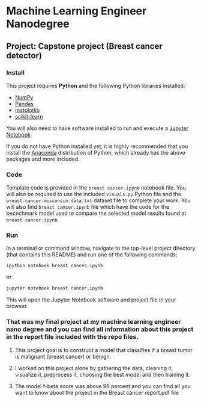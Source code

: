 # Machine Learning Engineer Nanodegree
## Project: Capstone project (Breast cancer detector)

### Install

This project requires **Python** and the following Python libraries installed:

- [NumPy](http://www.numpy.org/)
- [Pandas](http://pandas.pydata.org/)
- [matplotlib](http://matplotlib.org/)
- [scikit-learn](http://scikit-learn.org/stable/)

You will also need to have software installed to run and execute a [Jupyter Notebook](http://ipython.org/notebook.html)

If you do not have Python installed yet, it is highly recommended that you install the [Anaconda](http://continuum.io/downloads) distribution of Python, which already has the above packages and more included. 

### Code

Template code is provided in the `breast cancer.ipynb` notebook file. You will also be required to use the included `visuals.py` Python file and the `breast-cancer-wisconsin.data.txt` dataset file to complete your work. You will also find `breast cancer.ipynb` file which have the code for the becnchmark model used to compare the selected model results found at `breast cancer.ipynb`.

### Run

In a terminal or command window, navigate to the top-level project directory (that contains this README) and run one of the following commands:

```bash
ipython notebook breast cancer.ipynb
```  
or
```bash
jupyter notebook breast cancer.ipynb
```

This will open the Jupyter Notebook software and project file in your browser.

### That was my final project at my machine learning engineer nano degree and you can find all information about this project in the report file included with the repo files.

1) This project goal is to construct a model that classifies if a breast tumor is malignant (breast cancer) or benign.

2) I worked on this project alone by gathering the data, cleaning it, visualize it, preprocess it, choosing the best model and then training it.

3) The model f-beta score was above 96 percent and you can find all you want to know about the project in the Breast cancer report.pdf file
